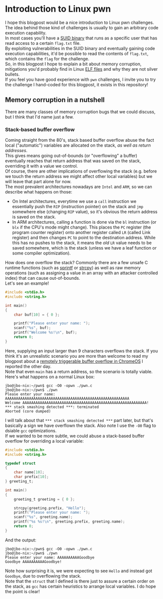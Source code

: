 # Introduction to Linux pwn
I hope this blogpost would be a nice introduction to Linux pwn challenges.  
The idea behind those kind of challenges is usually to gain an arbitrary code execution capability.  
In most cases you'll have a [SUID binary](https://en.wikipedia.org/wiki/Setuid) that runs as a specific user that has read access to a certain `flag.txt` file.  
By exploiting vulnerabilities in the SUID binary and eventually gaining code execution capabilities, it'd be possible to read the contents of `flag.txt`, which contains the `flag` for the challenge.  
So, in this blogpost I hope to explain a bit about memory corruption, mitigations you'd probably find in Linux [ELF files](https://en.wikipedia.org/wiki/Executable_and_Linkable_Format) and why they are not silver bullets.  
If you feel you have good experience with `pwn` challenges, I invite you to try the challenge I hand-coded for this blogpost, it exists in this repository!

## Memory corruption in a nutshell
There are many classes of memory corruption bugs that we could discuss, but I think that I'd name just a few.

### Stack-based buffer overflow
Coming straight from the 80's, stack based buffer overflow abuse the fact local ("automatic") variables are allocated on the stack, *as well as return addresses*.  
This gives means going out-of-bounds (or "overflowing" a buffer) eventually reaches that return address that was saved on the stack, overriding it with a value we control.  
Of course, there are other implications of overflowing the stack (e.g. before we touch the return address we might affect other local variables) but we will leave that part alone for now.  
The most prevalent architectures nowadays are `Intel` and `ARM`, so we can describe what happens on those:

- On Intel architectures, everytime we use a `call` instruction we essentially push the `RIP` (instruction pointer) on the stack and `jmp` somewhere else (changing `RIP` value), so it's obvious the return address is saved on the stack.
- In ARM architectures, calling a function is done via the `bl` instruction (or `blx` if the CPU's mode might change). This places the `PC` register (the program counter register) onto another register called `LR` (called Link register) and then changes `PC` to point to the destination address. While this has no pushes to the stack, it means the *old* `LR` value needs to be saved somewhere, which is the stack (unless we have a leaf function or some compiler optimization).

How does one overflow the stack? Commonly there are a few unsafe C runtime functions (such as [sprintf](https://cplusplus.com/reference/cstdio/sprintf/) or [strcpy](https://cplusplus.com/reference/cstdio/strcpy)) as well as raw memory operations (such as assigning a value in an array with an attacker controlled index) that can cause out-of-bounds.  
Let's see an example!

```c
#include <stdio.h>
#include <string.h>

int main()
{
    char buf[10] = { 0 };

    printf("Please enter your name: ");
    scanf("%s", buf);
    printf("Welcome %s!\n", buf);
    return 0;
}
```

Here, supplying an input larger than 9 characters overflows the stack. If you think it's an unrealistic scenario you are more than welcome to read my blogpost about a [remotely triggerable buffer overflow in ChromeOS](https://www.microsoft.com/en-us/security/blog/2022/08/19/uncovering-a-chromeos-remote-memory-corruption-vulnerability/) I reported the other day.  
Note that even `main` has a return address, so the scenario is totally viable. Here's what happens on a normal Linux box:

```shell
jbo@jbo-nix:~/pwn$ gcc -O0 -opwn ./pwn.c
jbo@jbo-nix:~/pwn$ ./pwn
Please enter your name: AAAAAAAAAAAAAAAAAAAAAAAAAAAAAAAAAAAAAAAAAAAAAAAAAAAAAAAAA
Welcome AAAAAAAAAAAAAAAAAAAAAAAAAAAAAAAAAAAAAAAAAAAAAAAAAAAAAAAAA!
*** stack smashing detected ***: terminated
Aborted (core dumped)
```

I will talk about that `*** stack smashing detected ***` part later, but that's basically a sign we have overflown the stack. Also note I use the `-O0` flag to dsiable `gcc` optimizations.  
If we wanted to be more subtle, we could abuse a stack-based buffer overflow for overriding a local variable:

```c
#include <stdio.h>
#include <string.h>

typedef struct
{
    char name[10];
    char prefix[10];
} greeting_t;

int main()
{
    greeting_t greeting = { 0 };

    strcpy(greeting.prefix, "Hello");
    printf("Please enter your name: ");
    scanf("%s", greeting.name);
    printf("%s %s!\n", greeting.prefix, greeting.name);
    return 0;
}
```

And the output:

```shell
jbo@jbo-nix:~/pwn$ gcc -O0 -opwn ./pwn.c
jbo@jbo-nix:~/pwn$ ./pwn
Please enter your name: AAAAAAAAAAGoodbye
Goodbye AAAAAAAAAAGoodbye!
```

Note how surprising it is, we were expecting to see `Hello` and instead got `Goodbye`, due to overflowing the stack.  
Note that the `struct` that I defined is there just to assure a certain order on the stack, as `gcc` has certain heuristics to arrange local variables. I do hope the point is clear!  


